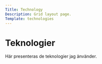 ```yaml
---
Title: Technology
Description: Grid layout page. 
Template: technologies
---
```


Teknologier
==========================

Här presenteras de teknologier jag änvänder. 
